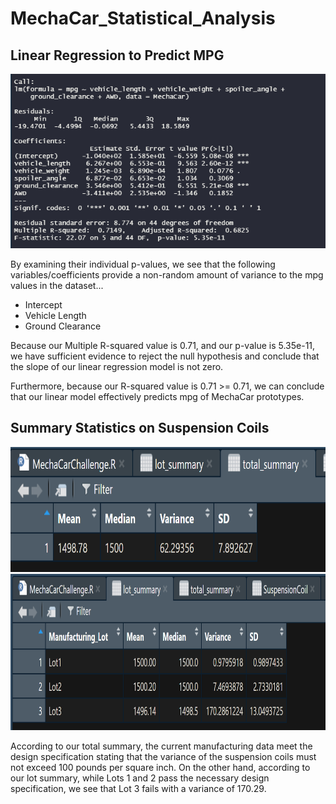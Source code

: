 # MechaCar_Statistical_Analysis

## Linear Regression to Predict MPG

![alt text](https://github.com/dharlerjr/MechaCar_Statistical_Analysis/blob/main/Images/Output_d1.PNG)

By examining their individual p-values, we see that the following variables/coefficients provide a non-random amount of variance to the mpg values in the dataset...
* Intercept
* Vehicle Length
* Ground Clearance

Because our Multiple R-squared value is 0.71, and our p-value is 5.35e-11, we have sufficient evidence to reject the null hypothesis and conclude that the slope of our linear regression model is not zero.

Furthermore, because our R-squared value is 0.71 >= 0.71, we can conclude that our linear model effectively predicts mpg of MechaCar prototypes.

## Summary Statistics on Suspension Coils

<img src = "https://github.com/dharlerjr/MechaCar_Statistical_Analysis/blob/main/Images/Output_d2_total_summary.png" width = "$00" height = "200">
<img src = "https://github.com/dharlerjr/MechaCar_Statistical_Analysis/blob/main/Images/Output_d2_lot_summary.png" width = "600" height = "250">

According to our total summary, the current manufacturing data meet the design specification stating that the variance of the suspension coils must not exceed 100 pounds per square inch. On the other hand, according to our lot summary, while Lots 1 and 2 pass the necessary design specification, we see that Lot 3 fails with a variance of 170.29.
